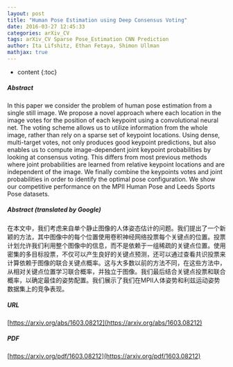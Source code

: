 ```yaml
---
layout: post
title: "Human Pose Estimation using Deep Consensus Voting"
date: 2016-03-27 12:45:33
categories: arXiv_CV
tags: arXiv_CV Sparse Pose_Estimation CNN Prediction
author: Ita Lifshitz, Ethan Fetaya, Shimon Ullman
mathjax: true
---
```


* content
{:toc}

##### Abstract
In this paper we consider the problem of human pose estimation from a single still image. We propose a novel approach where each location in the image votes for the position of each keypoint using a convolutional neural net. The voting scheme allows us to utilize information from the whole image, rather than rely on a sparse set of keypoint locations. Using dense, multi-target votes, not only produces good keypoint predictions, but also enables us to compute image-dependent joint keypoint probabilities by looking at consensus voting. This differs from most previous methods where joint probabilities are learned from relative keypoint locations and are independent of the image. We finally combine the keypoints votes and joint probabilities in order to identify the optimal pose configuration. We show our competitive performance on the MPII Human Pose and Leeds Sports Pose datasets.

##### Abstract (translated by Google)
在本文中，我们考虑来自单个静止图像的人体姿态估计的问题。我们提出了一个新颖的方法，其中图像中的每个位置使用卷积神经网络投票每个关键点的位置。投票计划允许我们利用整个图像中的信息，而不是依赖于一组稀疏的关键点位置。使用密集的多目标投票，不仅可以产生良好的关键点预测，还可以通过查看共识投票来计算依赖于图像的联合关键点概率。这与大多数以前的方法不同，在这些方法中，从相对关键点位置学习联合概率，并独立于图像。我们最后结合关键点投票和联合概率，以确定最佳的姿势配置。我们展示了我们在MPII人体姿势和利兹运动姿势数据集上的竞争表现。

##### URL
[https://arxiv.org/abs/1603.08212](https://arxiv.org/abs/1603.08212)

##### PDF
[https://arxiv.org/pdf/1603.08212](https://arxiv.org/pdf/1603.08212)

